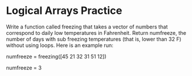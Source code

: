 # Logical Arrays Practice

Write a function called freezing that takes a vector of numbers that correspond to daily low temperatures in Fahrenheit. Return numfreeze, the number of days with sub freezing temperatures (that is, lower than 32 F) without using loops. Here is an example run:

numfreeze = freezing([45 21 32 31 51 12])

numfreeze =
     3